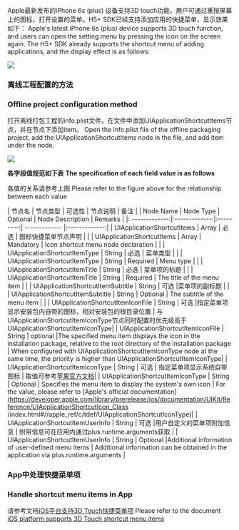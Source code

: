 Apple最新发布的iPhone 6s (plus) 设备支持3D touch功能，用户可通过重按屏幕上的图标，打开设置的菜单。H5+ SDK已经支持添加应用的快捷菜单，显示效果如下：
Apple's latest iPhone 6s (plus) device supports 3D touch function, and users can open the setting menu by pressing the icon on the screen again. The H5+ SDK already supports the shortcut menu of adding applications, and the display effect is as follows:

![](https://ask.dcloud.net.cn/uploads/article/20151029/108bbd09e1614af36bdb14976f09b586.png)

### 离线工程配置的方法
### Offline project configuration method
打开离线打包工程的info.plist文件，在文件中添加UIApplicationShortcutItems节点，并在节点下添加item。
Open the info.plist file of the offline packaging project, add the UIApplicationShortcutItems node in the file, and add item under the node.

![](https://ask.dcloud.net.cn/uploads/article/20151029/b266f27aa4a93d13d1c02bc8e4daa252.jpg)

**各字段值规范如下表**
**The specification of each field value is as follows**

各值的关系请参考上图
Please refer to the figure above for the relationship between each value

| 节点名        | 节点类型 | 可选性 |    节点说明     | 备注     |
| Node Name | Node Type | Optional | Node Description | Remarks |
|: -------------:|:-------------:|:---------:| ------------- |:-------------:|
| UIApplicationShortcutItems | Array | 必选 | 图标快捷菜单节点声明 | |
| UIApplicationShortcutItems | Array | Mandatory | Icon shortcut menu node declaration | |
| UIApplicationShortcutItemType | String      | 必选 | 菜单类型 | |
| UIApplicationShortcutItemType | String | Required | Menu type | |
| UIApplicationShortcutItemTitle    | String |    必选 |    菜单项的标题    | |
| UIApplicationShortcutItemTitle | String | Required | The title of the menu item | |
| UIApplicationShortcutItemSubtitle    | String |    可选    |菜单项的副标题    | |
| UIApplicationShortcutItemSubtitle | String | Optional | The subtitle of the menu item | |
| UIApplicationShortcutItemIconFile    | String |    可选     |指定菜单项显示安装包内自带的图标，相对安装包的根目录位置 |    与UIApplicationShortcutItemIconType节点同时配置时优先级高于UIApplicationShortcutItemIconType|
| UIApplicationShortcutItemIconFile | String | optional |The specified menu item displays the icon in the installation package, relative to the root directory of the installation package | When configured with UIApplicationShortcutItemIconType node at the same time, the priority is higher than UIApplicationShortcutItemIconType|
| UIApplicationShortcutItemIconType    | String |    可选 |    指定菜单项显示系统自带图标    | 取值可参考[苹果官方文档](https://developer.apple.com/library/prerelease/ios/documentation/UIKit/Reference/UIApplicationShortcutIcon_Class/index.html#//apple_ref/c/tdef/UIApplicationShortcutIconType)|
| UIApplicationShortcutItemIconType | String | Optional | Specifies the menu item to display the system's own icon | For the value, please refer to [Apple's official documentation](https://developer.apple.com/library/prerelease/ios/documentation/UIKit/Reference/UIApplicationShortcutIcon_Class /index.html#//apple_ref/c/tdef/UIApplicationShortcutIconType)|
| UIApplicationShortcutItemUserInfo    | String |    可选     |用户自定义的菜单项附加信息    | 附带信息可在应用内通过plus.runtime.arguments获取 |
| UIApplicationShortcutItemUserInfo | String | Optional |Additional information of user-defined menu items | Additional information can be obtained in the application via plus.runtime.arguments |


### App中处理快捷菜单项
### Handle shortcut menu items in App
请参考文档[iOS平台支持3D Touch快捷菜单项](http://ask.dcloud.net.cn/article/424)
Please refer to the document [iOS platform supports 3D Touch shortcut menu items](http://ask.dcloud.net.cn/article/424)
